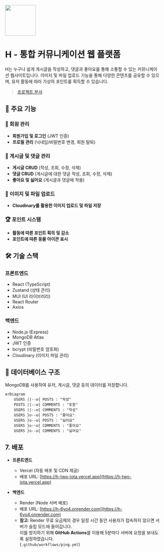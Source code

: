 [<img src="https://github.com/user-attachments/assets/01898a4c-5f8d-425f-98af-bcbe44378a84" width="100">](https://github.com/user-attachments/assets/01898a4c-5f8d-425f-98af-bcbe44378a84)
# H - 통합 커뮤니케이션 웹 플랫폼

H는 누구나 쉽게 게시글을 작성하고, 댓글과 좋아요를 통해 소통할 수 있는 커뮤니케이션 웹사이트입니다. 이미지 및 파일 업로드 기능을 통해 다양한 콘텐츠를 공유할 수 있으며, 유저 활동에 따라 가상의 포인트를 획득할 수 있습니다.

> [프로젝트 문서](https://tl9434.notion.site/CryptoFolio-229857f733818008bc5ff076fcc8a16f?pvs=74)

## 🚀 주요 기능

### 🔑 회원 관리
- **회원가입 및 로그인** (JWT 인증)
- **프로필 관리** (닉네임/비밀번호 변경, 회원 탈퇴)

### 📝 게시글 및 댓글 관리
- **게시글 CRUD** (작성, 조회, 수정, 삭제)
- **댓글 CRUD** (게시글에 대한 댓글 작성, 조회, 수정, 삭제)
- **좋아요 및 싫어요** (게시글과 댓글에 적용)

### 📸 이미지 및 파일 업로드
- **Cloudinary를 활용한 이미지 업로드 및 파일 저장**

### 🏆 포인트 시스템
- **활동에 따른 포인트 획득 및 감소**
- **포인트에 따른 동물 아이콘 표시**

## 🛠 기술 스택

### **프론트엔드**
- React (TypeScript)
- Zustand (상태 관리)
- MUI (UI 라이브러리)
- React Router
- Axios

### **백엔드**
- Node.js (Express)
- MongoDB Atlas
- JWT 인증
- bcrypt (비밀번호 암호화)
- Cloudinary (이미지 파일 관리)

## 📂 데이터베이스 구조
MongoDB를 사용하여 유저, 게시글, 댓글 등의 데이터를 저장합니다.

```mermaid
erDiagram
    USERS ||--o{ POSTS : "작성"
    POSTS ||--o{ COMMENTS : "포함"
    USERS ||--o{ COMMENTS : "작성"
    USERS }o--o{ POSTS : "좋아요"
    USERS }o--o{ POSTS : "싫어요"
    USERS }o--o{ COMMENTS : "좋아요"
    USERS }o--o{ COMMENTS : "싫어요"

```

## 7. 배포

- **프론트엔드**
  - Vercel (자동 배포 및 CDN 제공)
  - 배포 URL: [https://h-two-iota.vercel.app](https://h-two-iota.vercel.app)

- **백엔드**
  - Render (Node 서버 배포)
  - 배포 URL: [https://h-6yo4.onrender.com](https://h-6yo4.onrender.com)
  - **참고**: Render 무료 요금제의 경우 일정 시간 동안 사용자가 접속하지 않으면 서버가 슬립 모드에 들어갑니다.  
    이를 방지하기 위해 **GitHub Actions**를 이용해 5분마다 서버에 요청을 보내도록 설정하였습니다.  
    (`.github/workflows/ping.yml`)
